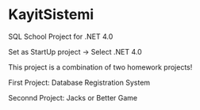 # KayitSistemi

SQL School Project for .NET 4.0

Set as StartUp project -> Select .NET 4.0

This project is a combination of two homework projects!

First Project: Database Registration System

Seconnd Project: Jacks or Better Game
